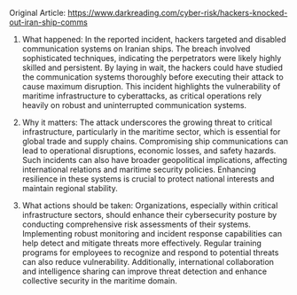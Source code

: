 Original Article: https://www.darkreading.com/cyber-risk/hackers-knocked-out-iran-ship-comms

1) What happened: In the reported incident, hackers targeted and disabled communication systems on Iranian ships. The breach involved sophisticated techniques, indicating the perpetrators were likely highly skilled and persistent. By laying in wait, the hackers could have studied the communication systems thoroughly before executing their attack to cause maximum disruption. This incident highlights the vulnerability of maritime infrastructure to cyberattacks, as critical operations rely heavily on robust and uninterrupted communication systems.

2) Why it matters: The attack underscores the growing threat to critical infrastructure, particularly in the maritime sector, which is essential for global trade and supply chains. Compromising ship communications can lead to operational disruptions, economic losses, and safety hazards. Such incidents can also have broader geopolitical implications, affecting international relations and maritime security policies. Enhancing resilience in these systems is crucial to protect national interests and maintain regional stability.

3) What actions should be taken: Organizations, especially within critical infrastructure sectors, should enhance their cybersecurity posture by conducting comprehensive risk assessments of their systems. Implementing robust monitoring and incident response capabilities can help detect and mitigate threats more effectively. Regular training programs for employees to recognize and respond to potential threats can also reduce vulnerability. Additionally, international collaboration and intelligence sharing can improve threat detection and enhance collective security in the maritime domain.